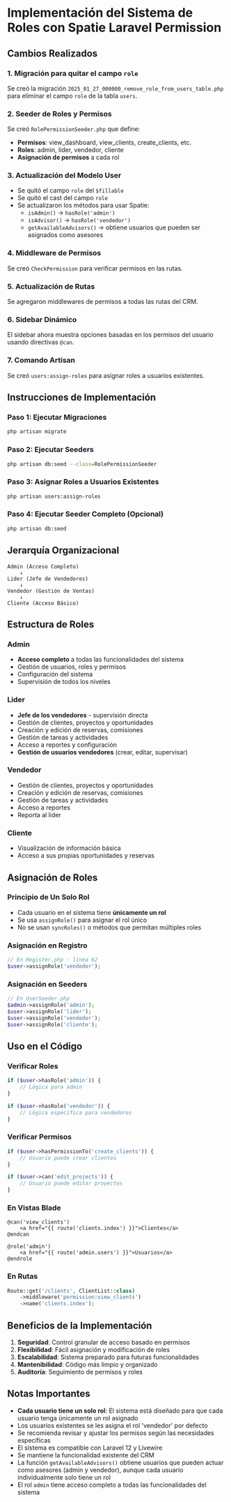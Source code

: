 # Implementación del Sistema de Roles con Spatie Laravel Permission

## Cambios Realizados

### 1. Migración para quitar el campo `role`
Se creó la migración `2025_01_27_000000_remove_role_from_users_table.php` para eliminar el campo `role` de la tabla `users`.

### 2. Seeder de Roles y Permisos
Se creó `RolePermissionSeeder.php` que define:
- **Permisos**: view_dashboard, view_clients, create_clients, etc.
- **Roles**: admin, lider, vendedor, cliente
- **Asignación de permisos** a cada rol

### 3. Actualización del Modelo User
- Se quitó el campo `role` del `$fillable`
- Se quitó el cast del campo `role`
- Se actualizaron los métodos para usar Spatie:
  - `isAdmin()` → `hasRole('admin')`
  - `isAdvisor()` → `hasRole('vendedor')`
  - `getAvailableAdvisors()` → obtiene usuarios que pueden ser asignados como asesores

### 4. Middleware de Permisos
Se creó `CheckPermission` para verificar permisos en las rutas.

### 5. Actualización de Rutas
Se agregaron middlewares de permisos a todas las rutas del CRM.

### 6. Sidebar Dinámico
El sidebar ahora muestra opciones basadas en los permisos del usuario usando directivas `@can`.

### 7. Comando Artisan
Se creó `users:assign-roles` para asignar roles a usuarios existentes.

## Instrucciones de Implementación

### Paso 1: Ejecutar Migraciones
```bash
php artisan migrate
```

### Paso 2: Ejecutar Seeders
```bash
php artisan db:seed --class=RolePermissionSeeder
```

### Paso 3: Asignar Roles a Usuarios Existentes
```bash
php artisan users:assign-roles
```

### Paso 4: Ejecutar Seeder Completo (Opcional)
```bash
php artisan db:seed
```

## Jerarquía Organizacional

```
Admin (Acceso Completo)
    ↓
Lider (Jefe de Vendedores)
    ↓
Vendedor (Gestión de Ventas)
    ↓
Cliente (Acceso Básico)
```

## Estructura de Roles

### Admin
- **Acceso completo** a todas las funcionalidades del sistema
- Gestión de usuarios, roles y permisos
- Configuración del sistema
- Supervisión de todos los niveles

### Lider
- **Jefe de los vendedores** - supervisión directa
- Gestión de clientes, proyectos y oportunidades
- Creación y edición de reservas, comisiones
- Gestión de tareas y actividades
- Acceso a reportes y configuración
- **Gestión de usuarios vendedores** (crear, editar, supervisar)

### Vendedor
- Gestión de clientes, proyectos y oportunidades
- Creación y edición de reservas, comisiones
- Gestión de tareas y actividades
- Acceso a reportes
- Reporta al lider

### Cliente
- Visualización de información básica
- Acceso a sus propias oportunidades y reservas

## Asignación de Roles

### Principio de Un Solo Rol
- Cada usuario en el sistema tiene **únicamente un rol**
- Se usa `assignRole()` para asignar el rol único
- No se usan `syncRoles()` o métodos que permitan múltiples roles

### Asignación en Registro
```php
// En Register.php - línea 62
$user->assignRole('vendedor');
```

### Asignación en Seeders
```php
// En UserSeeder.php
$admin->assignRole('admin');
$user->assignRole('lider');
$user->assignRole('vendedor');
$user->assignRole('cliente');
```

## Uso en el Código

### Verificar Roles
```php
if ($user->hasRole('admin')) {
    // Lógica para admin
}

if ($user->hasRole('vendedor')) {
    // Lógica específica para vendedores
}
```

### Verificar Permisos
```php
if ($user->hasPermissionTo('create_clients')) {
    // Usuario puede crear clientes
}

if ($user->can('edit_projects')) {
    // Usuario puede editar proyectos
}
```

### En Vistas Blade
```blade
@can('view_clients')
    <a href="{{ route('clients.index') }}">Clientes</a>
@endcan

@role('admin')
    <a href="{{ route('admin.users') }}">Usuarios</a>
@endrole
```

### En Rutas
```php
Route::get('/clients', ClientList::class)
    ->middleware('permission:view_clients')
    ->name('clients.index');
```

## Beneficios de la Implementación

1. **Seguridad**: Control granular de acceso basado en permisos
2. **Flexibilidad**: Fácil asignación y modificación de roles
3. **Escalabilidad**: Sistema preparado para futuras funcionalidades
4. **Mantenibilidad**: Código más limpio y organizado
5. **Auditoría**: Seguimiento de permisos y roles

## Notas Importantes

- **Cada usuario tiene un solo rol**: El sistema está diseñado para que cada usuario tenga únicamente un rol asignado
- Los usuarios existentes se les asigna el rol 'vendedor' por defecto
- Se recomienda revisar y ajustar los permisos según las necesidades específicas
- El sistema es compatible con Laravel 12 y Livewire
- Se mantiene la funcionalidad existente del CRM
- La función `getAvailableAdvisors()` obtiene usuarios que pueden actuar como asesores (admin y vendedor), aunque cada usuario individualmente solo tiene un rol
- El rol `admin` tiene acceso completo a todas las funcionalidades del sistema
